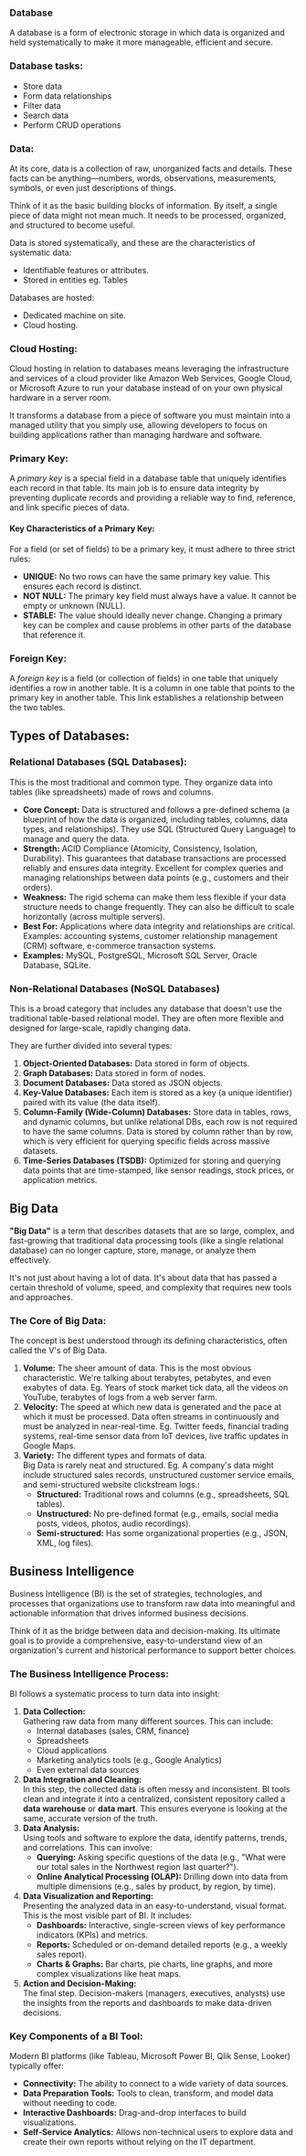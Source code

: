 ### Database
A database is a form of electronic storage in which data is organized and held systematically to make it more manageable, efficient and secure.

### Database tasks:
- Store data
- Form data relationships
- Filter data
- Search data
- Perform CRUD operations

### Data:
At its core, data is a collection of raw, unorganized facts and details. These facts can be anything—numbers, words, observations, measurements, symbols, or even just descriptions of things.  

Think of it as the basic building blocks of information. By itself, a single piece of data might not mean much. It needs to be processed, organized, and structured to become useful.

Data is stored systematically, and these are the characteristics of systematic data:
- Identifiable features or attributes.
- Stored in entities eg. Tables
   
Databases are hosted:
- Dedicated machine on site.
- Cloud hosting.

### Cloud Hosting:
Cloud hosting in relation to databases means leveraging the infrastructure and services of a cloud provider like Amazon Web Services, Google Cloud, or Microsoft Azure to run your database instead of on your own physical hardware in a server room.  

It transforms a database from a piece of software you must maintain into a managed utility that you simply use, allowing developers to focus on building applications rather than managing hardware and software.

### Primary Key:
A *primary key* is a special field in a database table that uniquely identifies each record in that table. Its main job is to ensure data integrity by preventing duplicate records and providing a reliable way to find, reference, and link specific pieces of data.

#### Key Characteristics of a Primary Key:
For a field (or set of fields) to be a primary key, it must adhere to three strict rules:
- **UNIQUE:** No two rows can have the same primary key value. This ensures each record is distinct.
- **NOT NULL:** The primary key field must always have a value. It cannot be empty or unknown (NULL).
- **STABLE:** The value should ideally never change. Changing a primary key can be complex and cause problems in other parts of the database that reference it.

### Foreign Key:
A *foreign key* is a field (or collection of fields) in one table that uniquely identifies a row in another table. It is a column in one table that points to the primary key in another table. This link establishes a relationship between the two tables.

## Types of Databases:
### Relational Databases (SQL Databases):
This is the most traditional and common type. They organize data into tables (like spreadsheets) made of rows and columns.
- **Core Concept:** Data is structured and follows a pre-defined schema (a blueprint of how the data is organized, including tables, columns, data types, and relationships). They use SQL (Structured Query Language) to manage and query the data.
- **Strength:** ACID Compliance (Atomicity, Consistency, Isolation, Durability). This guarantees that database transactions are processed reliably and ensures data integrity. Excellent for complex queries and managing relationships between data points (e.g., customers and their orders).
- **Weakness:** The rigid schema can make them less flexible if your data structure needs to change frequently. They can also be difficult to scale horizontally (across multiple servers).
- **Best For:** Applications where data integrity and relationships are critical. Examples: accounting systems, customer relationship management (CRM) software, e-commerce transaction systems.
- **Examples:** MySQL, PostgreSQL, Microsoft SQL Server, Oracle Database, SQLite.

### Non-Relational Databases (NoSQL Databases)
This is a broad category that includes any database that doesn't use the traditional table-based relational model. They are often more flexible and designed for large-scale, rapidly changing data.  

They are further divided into several types:
1. **Object-Oriented Databases:** Data stored in form of objects.
2. **Graph Databases:** Data stored in form of nodes.
3. **Document Databases:** Data stored as JSON objects.
4. **Key-Value Databases:** Each item is stored as a key (a unique identifier) paired with its value (the data itself).
5. **Column-Family (Wide-Column) Databases:** Store data in tables, rows, and dynamic columns, but unlike relational DBs, each row is not required to have the same columns. Data is stored by column rather than by row, which is very efficient for querying specific fields across massive datasets.
6. **Time-Series Databases (TSDB):** Optimized for storing and querying data points that are time-stamped, like sensor readings, stock prices, or application metrics.

## Big Data
**"Big Data"** is a term that describes datasets that are so large, complex, and fast-growing that traditional data processing tools (like a single relational database) can no longer capture, store, manage, or analyze them effectively.

It's not just about having a lot of data. It's about data that has passed a certain threshold of volume, speed, and complexity that requires new tools and approaches.

### The Core of Big Data:
The concept is best understood through its defining characteristics, often called the V's of Big Data.
1. **Volume:** The sheer amount of data.
This is the most obvious characteristic. We're talking about terabytes, petabytes, and even exabytes of data. Eg. Years of stock market tick data, all the videos on YouTube, terabytes of logs from a web server farm.
2. **Velocity:** The speed at which new data is generated and the pace at which it must be processed.
Data often streams in continuously and must be analyzed in near-real-time. Eg. Twitter feeds, financial trading systems, real-time sensor data from IoT devices, live traffic updates in Google Maps.
3. **Variety:** The different types and formats of data.  
Big Data is rarely neat and structured. Eg. A company's data might include structured sales records, unstructured customer service emails, and semi-structured website clickstream logs.:
   - **Structured:** Traditional rows and columns (e.g., spreadsheets, SQL tables).
   - **Unstructured:** No pre-defined format (e.g., emails, social media posts, videos, photos, audio recordings).
   - **Semi-structured:** Has some organizational properties (e.g., JSON, XML, log files).  

## Business Intelligence
Business Intelligence (BI) is the set of strategies, technologies, and processes that organizations use to transform raw data into meaningful and actionable information that drives informed business decisions.

Think of it as the bridge between data and decision-making. Its ultimate goal is to provide a comprehensive, easy-to-understand view of an organization's current and historical performance to support better choices.

### The Business Intelligence Process:
BI follows a systematic process to turn data into insight:
1. **Data Collection:**  
Gathering raw data from many different sources. This can include:
   - Internal databases (sales, CRM, finance)
   - Spreadsheets
   - Cloud applications
   - Marketing analytics tools (e.g., Google Analytics)
   - Even external data sources
2. **Data Integration and Cleaning:**  
In this step, the collected data is often messy and inconsistent. BI tools clean and integrate it into a centralized, consistent repository called a **data warehouse** or **data mart**. This ensures everyone is looking at the same, accurate version of the truth.
3. **Data Analysis:**  
Using tools and software to explore the data, identify patterns, trends, and correlations. This can involve:
   - **Querying:** Asking specific questions of the data (e.g., "What were our total sales in the Northwest region last quarter?").
   - **Online Analytical Processing (OLAP):** Drilling down into data from multiple dimensions (e.g., sales by product, by region, by time).
4. **Data Visualization and Reporting:**  
Presenting the analyzed data in an easy-to-understand, visual format. This is the most visible part of BI. It includes:
   - **Dashboards:** Interactive, single-screen views of key performance indicators (KPIs) and metrics.
   - **Reports:** Scheduled or on-demand detailed reports (e.g., a weekly sales report).
   - **Charts & Graphs:** Bar charts, pie charts, line graphs, and more complex visualizations like heat maps.
5. **Action and Decision-Making:**  
The final step. Decision-makers (managers, executives, analysts) use the insights from the reports and dashboards to make data-driven decisions.

### Key Components of a BI Tool:
Modern BI platforms (like Tableau, Microsoft Power BI, Qlik Sense, Looker) typically offer:
- **Connectivity:** The ability to connect to a wide variety of data sources.
- **Data Preparation Tools:** Tools to clean, transform, and model data without needing to code.
- **Interactive Dashboards:** Drag-and-drop interfaces to build visualizations.
- **Self-Service Analytics:** Allows non-technical users to explore data and create their own reports without relying on the IT department.
